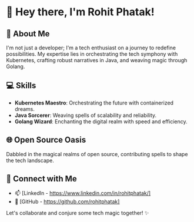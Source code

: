 # 👋 Hey there, I'm Rohit Phatak!

## 🚀 About Me

I'm not just a developer; I'm a tech enthusiast on a journey to redefine possibilities. My expertise lies in orchestrating the tech symphony with Kubernetes, crafting robust narratives in Java, and weaving magic through Golang.

## 💻 Skills

- **Kubernetes Maestro**: Orchestrating the future with containerized dreams.
- **Java Sorcerer**: Weaving spells of scalability and reliability.
- **Golang Wizard**: Enchanting the digital realm with speed and efficiency.

## 🌐 Open Source Oasis

Dabbled in the magical realms of open source, contributing spells to shape the tech landscape.

## 🌈 Connect with Me

- 📫 [LinkedIn - https://www.linkedin.com/in/rohitphatak/]
- 💼 [GitHub - https://github.com/rohitphatak]

Let's collaborate and conjure some tech magic together! ✨
<!--
**rohitphatak/rohitphatak** is a ✨ _special_ ✨ repository because its `README.md` (this file) appears on your GitHub profile.

Here are some ideas to get you started:

- 🔭 I’m currently working on ...
- 🌱 I’m currently learning ...
- 👯 I’m looking to collaborate on ...
- 🤔 I’m looking for help with ...
- 💬 Ask me about ...
- 📫 How to reach me: ...
- 😄 Pronouns: ...
- ⚡ Fun fact: ...
-->

